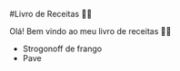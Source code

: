 #Livro de Receitas :woman_cook:



Olá! Bem vindo ao meu livro de receitas :man_cook:

- Strogonoff de frango
- Pave


